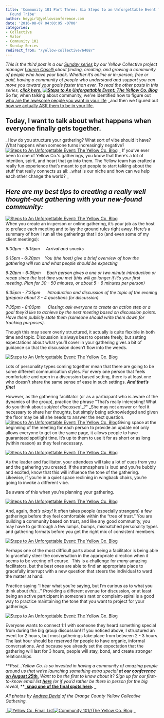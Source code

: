 ```yaml
---
title: 'Community 101 Part Three: Six Steps to an Unforgettable Event for Your New
  Found Tribe'
author: heygirl@yellowconference.com
date: '2016-08-07 04:00:05 -0700'
categories:
- Collective
- Valor
- Community 101
- Sunday Series
redirect_from: "/yellow-collective/6408/"
---
```


_This is the third post in a our [Sunday series](http://yellowconference.com/category/sunday-series/) by our Yellow Collective project manager_ [_Lauren Caselli_ ](http://www.laurencaselli.com/)_about finding, creating, and growing a community of people who have your back. Whether it’s online or in-person, free or paid, having a community of people who understand and support you can move you toward your goals faster than ever. To read the other posts in this series,_ **_[click here.](http://yellowconference.com/category/community-101/) [![Steps to An Unforgettable Event: The Yellow Co. Blog](https://yellow-blog-images.imgix.net/2016/08/YellowCollectivexHeritage-AndreaDavid47.jpg)](https://yellow-blog-images.imgix.net/2016/08/YellowCollectivexHeritage-AndreaDavid47.jpg)_** So far, when talking about community, we’ve identified how to figure out [who are the awesome people you want in your life](http://yellowconference.com/2016/07/10/community-101-a-new-series-about-making-friends-as-an-adult/) [ , ](http://yellowconference.com/2016/07/10/community-101-a-new-series-about-making-friends-as-an-adult/) and then we figured out [ how we actually ASK them to be in your life.](http://yellowconference.com/2016/07/24/community-101-part-two-inviting-brilliant-people-into-your-life/)

## Today, I want to talk about what happens when everyone finally gets together.

_How do you structure your gathering? What sort of vibe should it have? What happens when someone turns increasingly negative?[![Steps to An Unforgettable Event: The Yellow Co. Blog](https://yellow-blog-images.imgix.net/2016/08/YellowCollectivexHeritage-AndreaDavid55.jpg)](https://yellow-blog-images.imgix.net/2016/08/YellowCollectivexHeritage-AndreaDavid55.jpg) _ If you’ve ever been to one of Yellow Co.'s gatherings, you know that there’s a lot of intention, spirit, and heart that go into them. The Yellow team has crafted a really fun experience that’s meant to get people to start talking about the stuff that really connects us all: _what is our niche and how can we help each other change the world? _

## _**Here are my best tips to creating a really well thought-out gathering with your new-found community:**_

[![Steps to An Unforgettable Event: The Yellow Co. Blog](https://yellow-blog-images.imgix.net/2016/08/STEP-1-LAY-OUT-DETAILED.jpg)](https://yellow-blog-images.imgix.net/2016/08/STEP-1-LAY-OUT-DETAILED.jpg)[  
](https://yellow-blog-images.imgix.net/2016/08/STEP-3-SET-THE-TONE.jpg)When you create an in-person or online gathering, it’s your job as the host to preface each meeting and to lay the ground rules right away. Here’s a summary of how I run all the gatherings that I do (and even some of my client meetings):

_6:00pm - 6:15pm     Arrival and snacks_

_6:15pm - 6:20pm    You (the host) give a brief overview of how the gathering will run and what people should be expecting_

_6:20pm - 6:35pm     Each person gives a one or two minute introduction or recap since the last time you met (this will go longer if it’s your first meeting. Plan for 30 - 50 minutes, or about 5 - 6 minutes per person)_

_6:35pm - 7:35pm      Introduction and discussion of the topic of the evening (prepare about 3 - 4 questions for discussion)_

_7:35pm - 8:00pm      Closing: ask everyone to create an action step or a goal they’d like to achieve by the next meeting based on discussion points. Have them publicly state them (someone should write them down for tracking purposes)._

Though this may seem overly structured, it actually is quite flexible in both time and topic. Discussion is always best to operate freely, but setting expectations about what you’ll cover in your gathering gives a bit of guidance so that the discussion doesn’t flow into the weeds.

[![Steps to An Unforgettable Event: The Yellow Co. Blog](https://yellow-blog-images.imgix.net/2016/08/STEP-2-CREATE-OPPORTUNITIES.jpg)](https://yellow-blog-images.imgix.net/2016/08/STEP-2-CREATE-OPPORTUNITIES.jpg)

Lots of personality types coming together mean that there are going to be some different communication styles. For every one person that feels comfortable and open in a discussion based setting, there is at least one who doesn't share the same sense of ease in such settings. **_And that’s fine!_**

However, as the gathering facilitator (or as a participant who is aware of the dynamics of the group), practice the phrase “That’s really interesting! What do you think about _subject discussed_ _<insert-name-of-silent-gathering-attendee-here>?" </insert-name-of-silent-gathering-attendee-here>_She may not answer or feel it necessary to share her thoughts, but simply being acknowledged and given the floor may be all she needs to answer the next question.[![Steps to An Unforgettable Event: The Yellow Co. Blog](https://yellow-blog-images.imgix.net/2016/08/YellowCollectivexHeritage-AndreaDavid87.jpg)](https://yellow-blog-images.imgix.net/2016/08/YellowCollectivexHeritage-AndreaDavid87.jpg)Giving space at the beginning of the meeting for each person to provide an update not only allows everyone to get on the same page, it allows people to have guaranteed spotlight time. It’s up to them to use it for as short or as long (within reason) as they feel necessary.

[![Steps to An Unforgettable Event: The Yellow Co. Blog](https://yellow-blog-images.imgix.net/2016/08/STEP-3-SET-THE-TONE.jpg)](https://yellow-blog-images.imgix.net/2016/08/STEP-3-SET-THE-TONE.jpg)

As the leader and facilitator, your attendees will take a lot of cues from you and the gathering you created. If the atmosphere is loud and you’re bubbly and excited, know that this will influence the tone of the gathering. Likewise, if you’re in a quiet space reclining in wingback chairs, you’re going to invoke a different vibe.

Be aware of this when you’re planning your gathering.

[![Steps to An Unforgettable Event: The Yellow Co. Blog](https://yellow-blog-images.imgix.net/2016/08/STEP-4-KNOW-THAT-THE-FIRST.jpg)](https://yellow-blog-images.imgix.net/2016/08/STEP-4-KNOW-THAT-THE-FIRST.jpg)

And, again, _that’s okay!_ It often takes people (especially strangers) a few gatherings before they feel comfortable within the “tree of trust.” You are building a community based on trust, and like any good community, you may have to go through a few lumps, bumps, mismatched personality types and gathering formats before you get the right mix of consistent members.

[![Steps to An Unforgettable Event: The Yellow Co. Blog](https://yellow-blog-images.imgix.net/2016/08/STEP-5-PRACTICE-GRACIOUSNESS.jpg)](https://yellow-blog-images.imgix.net/2016/08/STEP-5-PRACTICE-GRACIOUSNESS.jpg)

Perhaps one of the most difficult parts about being a facilitator is being able to gracefully steer the conversation in the appropriate direction when it seems to be veering off course.  This is a challenge for _many_ amazing facilitators, but the best ones are able to find an appropriate place to gracefully interrupt with a new question that steers the individual to ward the matter at hand.

Practice saying “I hear what you’re saying, but I’m curious as to what you think about _this..._” Providing a different avenue for discussion, or at least being an active participant in someone’s rant or complaint-spiral is a good way to practice maintaining the tone that you want to project for your gatherings.

[![Steps to An Unforgettable Event: The Yellow Co. Blog](https://yellow-blog-images.imgix.net/2016/08/STEP-6-LEAVE-PLENTY-OF-TIME.jpg)](https://yellow-blog-images.imgix.net/2016/08/STEP-6-LEAVE-PLENTY-OF-TIME.jpg)

Everyone wants to connect 1:1 with someone they heard something special from during the big group discussion! If you noticed above, I structured an event for 2 hours, but most gatherings take place from between 2 - 3 hours. The last hour should be reserved for people to have organic, informal conversations. And because you already set the expectation that the gathering will last for 3 hours, people will stay, bond, and create stronger relationships.

**_Psst…Yellow Co. is so invested in having a community of amazing people around us that we’re launching something extra special_ **[**_at our conference on August 25th._**](http://yellowconference.com/)** _Want to be the first to know about it? Sign up for our first-to-know email list_ **[**_here_**](http://yellowconference.us3.list-manage.com/subscribe?u=3f8e45f74e0653e404965e2ef&id=e811fb1a74)** _(or if you’d rather be there in person for the big reveal,_ ****_[snag one of the final spots here](http://yellowconference.com/conference/). _**

_All photos by [Andrea David](http://andreadavid.co/) of the Orange County Yellow Collective Gathering._

_[![Yellow Co. Email List](https://yellow-blog-images.imgix.net/2016/07/EMAIL-LIST.jpg)](http://yellowconference.us3.list-manage2.com/subscribe?u=3f8e45f74e0653e404965e2ef&id=7cb1ced4ff)[![Community 101//The Yellow Co. Blog](https://yellow-blog-images.imgix.net/2016/07/LAURENCASELLI.jpg)](http://www.laurencaselli.com/) _
